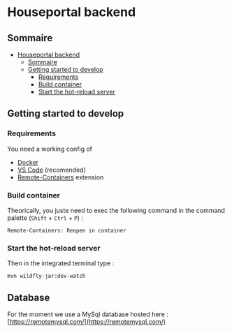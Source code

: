 # Houseportal backend

## Sommaire

- [Houseportal backend](#houseportal-backend)
  - [Sommaire](#sommaire)
  - [Getting started to develop](#getting-started-to-develop)
    - [Requirements](#requirements)
    - [Build container](#build-container)
    - [Start the hot-reload server](#start-the-hot-reload-server)

## Getting started to develop

### Requirements

You need a working config of

- [Docker](https://www.docker.com/)
- [VS Code](https://code.visualstudio.com/) (recomended)
- [Remote-Containers](https://marketplace.visualstudio.com/items?itemName=ms-vscode-remote.remote-containers) extension

### Build container

Theorically, you juste need to exec the following command in the command palette (`Shift` + `Ctrl` + `P`) :

```shell
Remote-Containers: Reopen in container
```

### Start the hot-reload server

Then in the integrated terminal type :

```shell
mvn wildfly-jar:dev-watch
```

## Database

For the moment we use a MySql database hosted here : [https://remotemysql.com/](https://remotemysql.com/)
